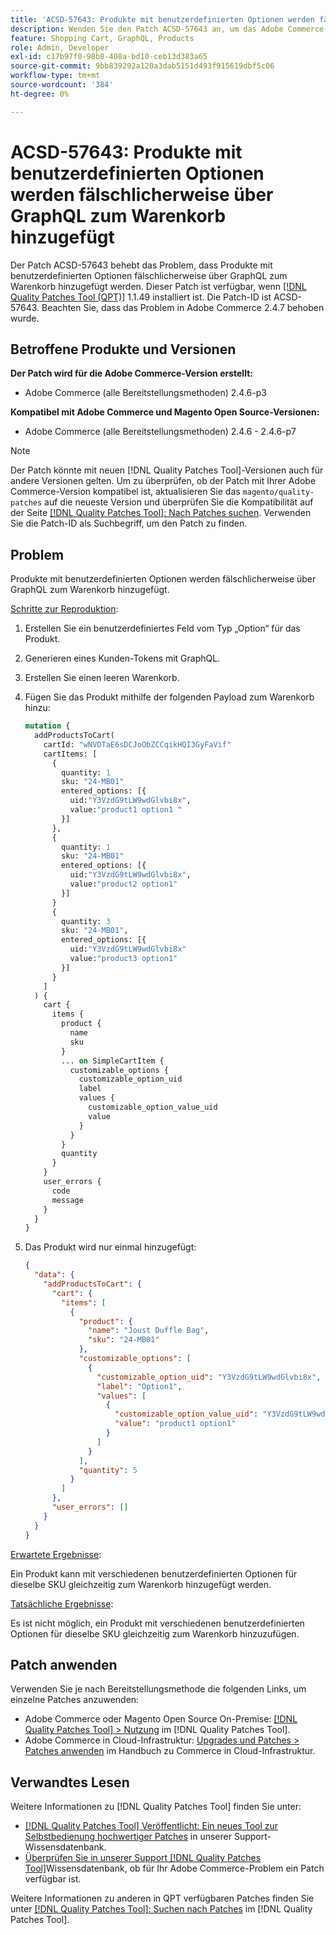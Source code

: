 ```yaml
---
title: 'ACSD-57643: Produkte mit benutzerdefinierten Optionen werden fälschlicherweise über GraphQL zum Warenkorb hinzugefügt'
description: Wenden Sie den Patch ACSD-57643 an, um das Adobe Commerce-Problem zu beheben, bei dem Produkte mit benutzerdefinierten Optionen fälschlicherweise über GraphQL zum Warenkorb hinzugefügt werden.
feature: Shopping Cart, GraphQL, Products
role: Admin, Developer
exl-id: c17b97f0-98b8-408a-bd10-ceb13d383a65
source-git-commit: 9bb839292a120a3dab5151d493f915619dbf5c06
workflow-type: tm+mt
source-wordcount: '384'
ht-degree: 0%

---
```


# ACSD-57643: Produkte mit benutzerdefinierten Optionen werden fälschlicherweise über GraphQL zum Warenkorb hinzugefügt

Der Patch ACSD-57643 behebt das Problem, dass Produkte mit benutzerdefinierten Optionen fälschlicherweise über GraphQL zum Warenkorb hinzugefügt werden. Dieser Patch ist verfügbar, wenn [[!DNL Quality Patches Tool (QPT)]](/help/announcements/adobe-commerce-announcements/magento-quality-patches-released-new-tool-to-self-serve-quality-patches.md) 1.1.49 installiert ist. Die Patch-ID ist ACSD-57643. Beachten Sie, dass das Problem in Adobe Commerce 2.4.7 behoben wurde.

## Betroffene Produkte und Versionen

**Der Patch wird für die Adobe Commerce-Version erstellt:**

* Adobe Commerce (alle Bereitstellungsmethoden) 2.4.6-p3

**Kompatibel mit Adobe Commerce und Magento Open Source-Versionen:**

* Adobe Commerce (alle Bereitstellungsmethoden) 2.4.6 - 2.4.6-p7

>[!NOTE]
>
>Der Patch könnte mit neuen [!DNL Quality Patches Tool]-Versionen auch für andere Versionen gelten. Um zu überprüfen, ob der Patch mit Ihrer Adobe Commerce-Version kompatibel ist, aktualisieren Sie das `magento/quality-patches` auf die neueste Version und überprüfen Sie die Kompatibilität auf der Seite [[!DNL Quality Patches Tool]: Nach Patches suchen](https://experienceleague.adobe.com/tools/commerce-quality-patches/index.html). Verwenden Sie die Patch-ID als Suchbegriff, um den Patch zu finden.

## Problem

Produkte mit benutzerdefinierten Optionen werden fälschlicherweise über GraphQL zum Warenkorb hinzugefügt.

<u>Schritte zur Reproduktion</u>:

1. Erstellen Sie ein benutzerdefiniertes Feld vom Typ „Option“ für das Produkt.
1. Generieren eines Kunden-Tokens mit GraphQL.
1. Erstellen Sie einen leeren Warenkorb.
1. Fügen Sie das Produkt mithilfe der folgenden Payload zum Warenkorb hinzu:

   ```graphql
   mutation {
     addProductsToCart(
       cartId: "wNVOTaE6sDCJoObZCCqikHQI3GyFaVif"
       cartItems: [
         {
           quantity: 1
           sku: "24-MB01"
           entered_options: [{
             uid:"Y3VzdG9tLW9wdGlvbi8x",
             value:"product1 option1 "
           }]
         },
         {
           quantity: 1
           sku: "24-MB01"
           entered_options: [{
             uid:"Y3VzdG9tLW9wdGlvbi8x",
             value:"product2 option1"
           }]
         }
         {
           quantity: 3
           sku: "24-MB01",
           entered_options: [{
             uid:"Y3VzdG9tLW9wdGlvbi8x"
             value:"product3 option1"
           }]        
         }
       ]
     ) {
       cart {
         items {
           product {
             name
             sku
           }
           ... on SimpleCartItem {
             customizable_options {
               customizable_option_uid
               label
               values {
                 customizable_option_value_uid
                 value
               }
             }
           }
           quantity
         }
       }
       user_errors {
         code
         message
       }
     }
   }
   ```

1. Das Produkt wird nur einmal hinzugefügt:

   ```json
   {
     "data": {
       "addProductsToCart": {
         "cart": {
           "items": [
             {
               "product": {
                 "name": "Joust Duffle Bag",
                 "sku": "24-MB01"
               },
               "customizable_options": [
                 {
                   "customizable_option_uid": "Y3VzdG9tLW9wdGlvbi8x",
                   "label": "Option1",
                   "values": [
                     {
                       "customizable_option_value_uid": "Y3VzdG9tLW9wdGlvbi8x",
                       "value": "product1 option1"
                     }
                   ]
                 }
               ],
               "quantity": 5
             }
           ]
         },
         "user_errors": []
       }
     }
   }
   ```

<u>Erwartete Ergebnisse</u>:

Ein Produkt kann mit verschiedenen benutzerdefinierten Optionen für dieselbe SKU gleichzeitig zum Warenkorb hinzugefügt werden.

<u>Tatsächliche Ergebnisse</u>:

Es ist nicht möglich, ein Produkt mit verschiedenen benutzerdefinierten Optionen für dieselbe SKU gleichzeitig zum Warenkorb hinzuzufügen.

## Patch anwenden

Verwenden Sie je nach Bereitstellungsmethode die folgenden Links, um einzelne Patches anzuwenden:

* Adobe Commerce oder Magento Open Source On-Premise: [[!DNL Quality Patches Tool] > Nutzung](https://experienceleague.adobe.com/docs/commerce-operations/tools/quality-patches-tool/usage.html) im [!DNL Quality Patches Tool].
* Adobe Commerce in Cloud-Infrastruktur: [Upgrades und Patches > Patches anwenden](https://experienceleague.adobe.com/docs/commerce-cloud-service/user-guide/develop/upgrade/apply-patches.html) im Handbuch zu Commerce in Cloud-Infrastruktur.

## Verwandtes Lesen

Weitere Informationen zu [!DNL Quality Patches Tool] finden Sie unter:

* [[!DNL Quality Patches Tool] Veröffentlicht: Ein neues Tool zur Selbstbedienung hochwertiger Patches](/help/announcements/adobe-commerce-announcements/magento-quality-patches-released-new-tool-to-self-serve-quality-patches.md) in unserer Support-Wissensdatenbank.
* [Überprüfen Sie in unserer Support [!DNL Quality Patches Tool]](/help/support-tools/patches-available-in-qpt-tool/check-patch-for-magento-issue-with-magento-quality-patches.md)Wissensdatenbank, ob für Ihr Adobe Commerce-Problem ein Patch verfügbar ist.

Weitere Informationen zu anderen in QPT verfügbaren Patches finden Sie unter [[!DNL Quality Patches Tool]: Suchen nach Patches](https://experienceleague.adobe.com/tools/commerce-quality-patches/index.html) im [!DNL Quality Patches Tool].
